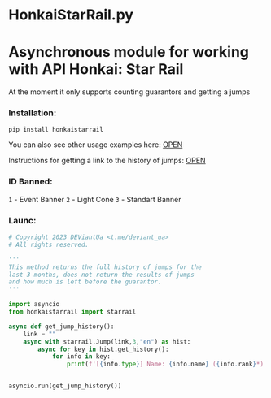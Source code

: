 # HonkaiStarRail.py

# Asynchronous module for working with API Honkai: Star Rail

At the moment it only supports counting guarantors and getting a jumps 

### Installation: 
```
pip install honkaistarrail
```

You can also see other usage examples here: [OPEN](https://github.com/DEViantUA/starrail.py/tree/main/Examples)

Instructions for getting a link to the history of jumps: [OPEN](https://github.com/DEViantUA/starrail.py/blob/main/Instruction.md)

### ID Banned:
``1`` - Event Banner
``2`` - Light Cone
``3`` - Standart Banner


### Launc:

```py
# Copyright 2023 DEViantUa <t.me/deviant_ua>
# All rights reserved.

'''
This method returns the full history of jumps for the 
last 3 months, does not return the results of jumps 
and how much is left before the guarantor.
'''

import asyncio
from honkaistarrail import starrail

async def get_jump_history():
    link = ""
    async with starrail.Jump(link,3,"en") as hist:
        async for key in hist.get_history():
            for info in key:
                print(f'[{info.type}] Name: {info.name} ({info.rank}*) - {info.time.strftime("%d.%m.%Y %H:%M:%S")}')


asyncio.run(get_jump_history())
```




